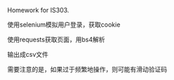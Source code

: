 Homework for IS303.

使用selenium模拟用户登录，获取cookie

使用requests获取页面，用bs4解析

输出成csv文件

需要注意的是，如果过于频繁地操作，则可能有滑动验证码